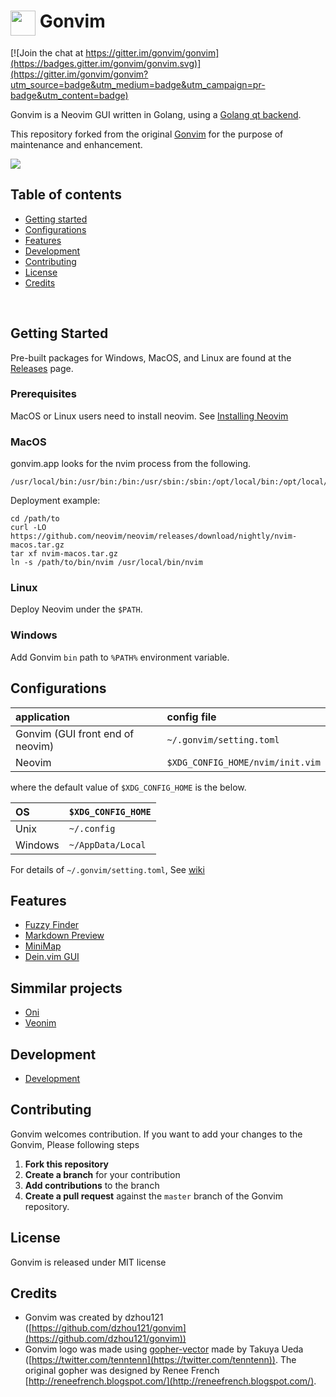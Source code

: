 
# <img src="https://raw.githubusercontent.com/wiki/akiyosi/gonvim/images/gopher-with-neovim.png" width="40" align="top" > Gonvim

[![Join the chat at https://gitter.im/gonvim/gonvim](https://badges.gitter.im/gonvim/gonvim.svg)](https://gitter.im/gonvim/gonvim?utm_source=badge&utm_medium=badge&utm_campaign=pr-badge&utm_content=badge)

Gonvim is a Neovim GUI written in Golang, using a [Golang qt backend](https://github.com/therecipe/qt).
 
This repository forked from the original [Gonvim](https://github.com/dzhou121/gonvim) for the purpose of maintenance and enhancement.

![](https://raw.githubusercontent.com/wiki/akiyosi/gonvim/images/0.3.0.png)

## Table of contents

- [Getting started](#getting-started)
- [Configurations](#configurations)
- [Features](#features)
- [Development](#development)
- [Contributing](#contributing)
- [License](#license)
- [Credits](#credits)

<br>

## Getting Started
Pre-built packages for Windows, MacOS, and Linux are found at the [Releases](https://github.com/akiyosi/gonvim/releases) page.


### Prerequisites
MacOS or Linux users need to install neovim. See [Installing Neovim](https://github.com/neovim/neovim/wiki/Installing-Neovim)

### MacOS
gonvim.app looks for the nvim process from the following.

```
/usr/local/bin:/usr/bin:/bin:/usr/sbin:/sbin:/opt/local/bin:/opt/local/sbin
```

Deployment example:

```
cd /path/to
curl -LO https://github.com/neovim/neovim/releases/download/nightly/nvim-macos.tar.gz
tar xf nvim-macos.tar.gz
ln -s /path/to/bin/nvim /usr/local/bin/nvim
```

### Linux
Deploy Neovim under the `$PATH`.

### Windows
Add Gonvim `bin` path to `%PATH%` environment variable.



## Configurations

| application | config file |
|:------------|:------------|
| Gonvim (GUI front end of neovim) | `~/.gonvim/setting.toml` |
| Neovim      | `$XDG_CONFIG_HOME/nvim/init.vim` |

where the default value of `$XDG_CONFIG_HOME` is the below.

| OS      |  `$XDG_CONFIG_HOME`  |
|:--------|:---------------------|
| Unix    |  `~/.config`         |
| Windows |  `~/AppData/Local`   |

For details of `~/.gonvim/setting.toml`, See [wiki](https://github.com/akiyosi/gonvim/wiki/Configurations)



## Features

* [Fuzzy Finder](https://github.com/akiyosi/gonvim/wiki/Features#fuzzy-finder-in-gui)
* [Markdown Preview](https://github.com/akiyosi/gonvim/wiki/Features#markdown-preview)
* [MiniMap](https://github.com/akiyosi/gonvim/wiki/Features#minimap)
* [Dein.vim GUI](https://github.com/akiyosi/gonvim/wiki/Features#deinvim-gui)


## Simmilar projects

* [Oni](https://github.com/onivim/oni)
* [Veonim](https://github.com/veonim/veonim)


## Development

* [Development](https://github.com/akiyosi/gonvim/wiki/Development)



## Contributing
Gonvim welcomes contribution. If you want to add your changes to the Gonvim, Please following steps

1. **Fork this repository**
1. **Create a branch** for your contribution
1. **Add contributions** to the branch
1. **Create a pull request** against the `master` branch of the Gonvim repository.

## License
Gonvim is released under MIT license


## Credits

* Gonvim was created by dzhou121 ([https://github.com/dzhou121/gonvim](https://github.com/dzhou121/gonvim))
* Gonvim logo was made using [gopher-vector](https://github.com/golang-samples/gopher-vector) made by Takuya Ueda ([https://twitter.com/tenntenn](https://twitter.com/tenntenn)). The original gopher was designed by Renee French [http://reneefrench.blogspot.com/](http://reneefrench.blogspot.com/).


